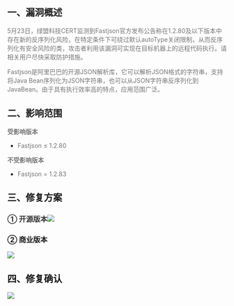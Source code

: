 

## **<font style="color:rgb(30, 30, 30);">一、漏洞概述</font>**
<font style="color:rgb(119, 119, 119);">5月23日，绿盟科技CERT监测到Fastjson官方发布公告称在1.2.80及以下版本中存在新的反序列化风险，在特定条件下可绕过默认autoType关闭限制，从而反序列化有安全风险的类，攻击者利用该漏洞可实现在目标机器上的远程代码执行。请相关用户尽快采取防护措施。</font>

<font style="color:rgb(119, 119, 119);">Fastjson是阿里巴巴的开源JSON解析库，它可以解析JSON格式的字符串，支持将Java Bean序列化为JSON字符串，也可以从JSON字符串反序列化到JavaBean。由于具有执行效率高的特点，应用范围广泛。</font>

## **<font style="color:rgb(30, 30, 30);">二、影响范围</font>**
**<font style="color:rgb(119, 119, 119);">受影响版本</font>**

+ <font style="color:rgb(119, 119, 119);">Fastjson ≤ 1.2.80</font>

**<font style="color:rgb(119, 119, 119);">不受影响版本</font>**

+ <font style="color:rgb(119, 119, 119);">Fastjson = 1.2.83</font>



## 三、修复方案
### <font style="color:rgb(51, 51, 51);">① 开源版本</font>![](https://minio.pigx.vip/oss/1653357139.png)
### ② 商业版本
![](https://minio.pigx.vip/oss/1653357207.png)



## 四、修复确认
![](https://minio.pigx.vip/oss/1653357261.png)

